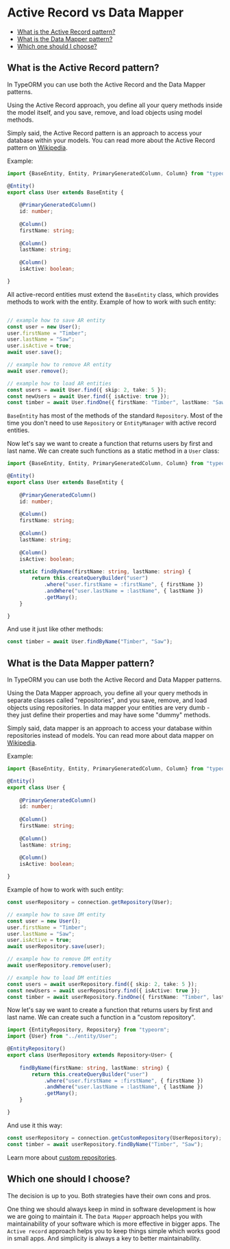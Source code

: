 # Active Record vs Data Mapper

* [What is the Active Record pattern?](#what-is-the-active-record-pattern)
* [What is the Data Mapper pattern?](#what-is-the-data-mapper-pattern)
* [Which one should I choose?](#which-one-should-i-choose)

## What is the Active Record pattern?

In TypeORM you can use both the Active Record and the Data Mapper patterns.

Using the Active Record approach, you define all your query methods inside the model itself, and you save, remove, and load objects using model methods. 

Simply said, the Active Record pattern is an approach to access your database within your models. 
You can read more about the Active Record pattern on [Wikipedia](https://en.wikipedia.org/wiki/Active_record_pattern).

Example:

```typescript
import {BaseEntity, Entity, PrimaryGeneratedColumn, Column} from "typeorm";

@Entity()
export class User extends BaseEntity {
       
    @PrimaryGeneratedColumn()
    id: number;
    
    @Column()
    firstName: string;
    
    @Column()
    lastName: string;
    
    @Column()
    isActive: boolean;

}
```

All active-record entities must extend the `BaseEntity` class, which provides methods to work with the entity.
Example of how to work with such entity:

```typescript

// example how to save AR entity
const user = new User();
user.firstName = "Timber";
user.lastName = "Saw";
user.isActive = true;
await user.save();

// example how to remove AR entity
await user.remove();

// example how to load AR entities
const users = await User.find({ skip: 2, take: 5 });
const newUsers = await User.find({ isActive: true });
const timber = await User.findOne({ firstName: "Timber", lastName: "Saw" });
```

`BaseEntity` has most of the methods of  the standard `Repository`.
Most of the time you don't need to use `Repository` or `EntityManager` with active record entities.

Now let's say we want to create a function that returns users by first and last name. 
We can create such functions as a static method in a `User` class:

```typescript
import {BaseEntity, Entity, PrimaryGeneratedColumn, Column} from "typeorm";

@Entity()
export class User extends BaseEntity {
       
    @PrimaryGeneratedColumn()
    id: number;
    
    @Column()
    firstName: string;
    
    @Column()
    lastName: string;
    
    @Column()
    isActive: boolean;
    
    static findByName(firstName: string, lastName: string) {
        return this.createQueryBuilder("user")
            .where("user.firstName = :firstName", { firstName })
            .andWhere("user.lastName = :lastName", { lastName })
            .getMany();
    }

}
```

And use it just like other methods:

```typescript
const timber = await User.findByName("Timber", "Saw");
```

## What is the Data Mapper pattern?

In TypeORM you can use both the Active Record and Data Mapper patterns.

Using the Data Mapper approach, you define all your query methods in separate classes called "repositories", 
and you save, remove, and load objects using repositories. 
In data mapper your entities are very dumb - they just define their properties and may have some "dummy" methods.  

Simply said, data mapper is an approach to access your database within repositories instead of models. 
You can read more about data mapper on [Wikipedia](https://en.wikipedia.org/wiki/Data_mapper_pattern).

Example:

```typescript
import {BaseEntity, Entity, PrimaryGeneratedColumn, Column} from "typeorm";

@Entity()
export class User {
       
    @PrimaryGeneratedColumn()
    id: number;
    
    @Column()
    firstName: string;
    
    @Column()
    lastName: string;
    
    @Column()
    isActive: boolean;

}
```
Example of how to work with such entity:

```typescript
const userRepository = connection.getRepository(User);

// example how to save DM entity
const user = new User();
user.firstName = "Timber";
user.lastName = "Saw";
user.isActive = true;
await userRepository.save(user);

// example how to remove DM entity
await userRepository.remove(user);

// example how to load DM entities
const users = await userRepository.find({ skip: 2, take: 5 });
const newUsers = await userRepository.find({ isActive: true });
const timber = await userRepository.findOne({ firstName: "Timber", lastName: "Saw" });
```

Now let's say we want to create a function that returns users by first and last name. 
We can create such a function in a "custom repository".

```typescript
import {EntityRepository, Repository} from "typeorm";
import {User} from "../entity/User";

@EntityRepository()
export class UserRepository extends Repository<User> {
       
    findByName(firstName: string, lastName: string) {
        return this.createQueryBuilder("user")
            .where("user.firstName = :firstName", { firstName })
            .andWhere("user.lastName = :lastName", { lastName })
            .getMany();
    }

}
```

And use it this way:

```typescript
const userRepository = connection.getCustomRepository(UserRepository);
const timber = await userRepository.findByName("Timber", "Saw");
```

Learn more about [custom repositories](custom-repository.md).

## Which one should I choose?

The decision is up to you.
Both strategies have their own cons and pros.

One thing we should always keep in mind in software development is how we are going to maintain it.
The `Data Mapper` approach helps you with maintainability of your software which is more effective in bigger apps.
The `Active record` approach helps you to keep things simple which works good in small apps.
 And simplicity is always a key to better maintainability.
